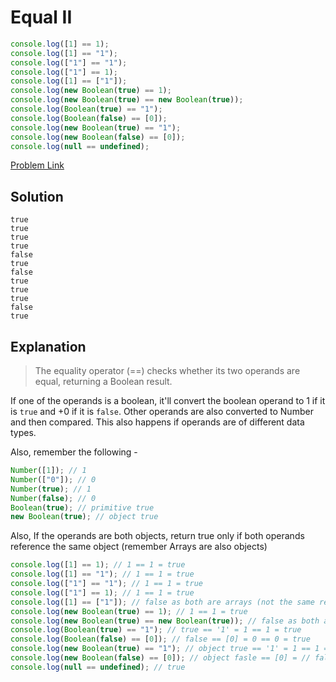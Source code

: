 # Equal II

```js
console.log([1] == 1);
console.log([1] == "1");
console.log(["1"] == "1");
console.log(["1"] == 1);
console.log([1] == ["1"]);
console.log(new Boolean(true) == 1);
console.log(new Boolean(true) == new Boolean(true));
console.log(Boolean(true) == "1");
console.log(Boolean(false) == [0]);
console.log(new Boolean(true) == "1");
console.log(new Boolean(false) == [0]);
console.log(null == undefined);
```

[Problem Link](https://bigfrontend.dev/quiz/Equal-II)

## Solution

```
true
true
true
true
false
true
false
true
true
true
false
true
```

## Explanation

> The equality operator (==) checks whether its two operands are equal, returning a Boolean result.

If one of the operands is a boolean, it'll convert the boolean operand to 1 if it is `true` and +0 if it is `false`. Other operands are also converted to Number and then compared. This also happens if operands are of different data types.

Also, remember the following -

```js
Number([1]); // 1
Number(["0"]); // 0
Number(true); // 1
Number(false); // 0
Boolean(true); // primitive true
new Boolean(true); // object true
```

Also, If the operands are both objects, return true only if both operands reference the same object (remember Arrays are also objects)

```js
console.log([1] == 1); // 1 == 1 = true
console.log([1] == "1"); // 1 == 1 = true
console.log(["1"] == "1"); // 1 == 1 = true
console.log(["1"] == 1); // 1 == 1 = true
console.log([1] == ["1"]); // false as both are arrays (not the same reference)
console.log(new Boolean(true) == 1); // 1 == 1 = true
console.log(new Boolean(true) == new Boolean(true)); // false as both are actually objects
console.log(Boolean(true) == "1"); // true == '1' = 1 == 1 = true
console.log(Boolean(false) == [0]); // false == [0] = 0 == 0 = true
console.log(new Boolean(true) == "1"); // object true == '1' = 1 == 1 = true
console.log(new Boolean(false) == [0]); // object fasle == [0] = // false as both are actually objects
console.log(null == undefined); // true
```
